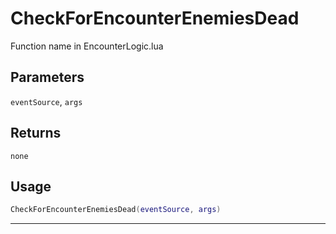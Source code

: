# CheckForEncounterEnemiesDead
Function name in EncounterLogic.lua
## Parameters
`eventSource`, `args`
## Returns
`none`
## Usage
```lua
CheckForEncounterEnemiesDead(eventSource, args)
```
---
